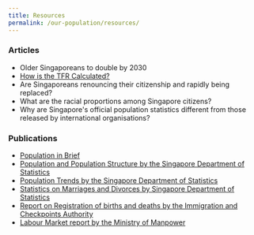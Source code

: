 ```yaml
---
title: Resources
permalink: /our-population/resources/
---
```


### Articles ###

* Older Singaporeans to double by 2030 
* [How is the TFR Calculated?](/media-centre/press-releases/how-is-the-tfr-calculated) 
* Are Singaporeans renouncing their citizenship and rapidly being replaced? 
* What are the racial proportions among Singapore citizens? 
* Why are Singapore's official population statistics different from those released by international organisations? 
  
### Publications ###

* [Population in Brief](/media-centre/publications/population-in-brief)
* [Population and Population Structure by the Singapore Department of Statistics](https://www.singstat.gov.sg/find-data/search-by-theme/population/population-and-population-structure/latest-data)
* [Population Trends by the Singapore Department of Statistics](https://www.singstat.gov.sg/publications/population-trends)
* [Statistics on Marriages and Divorces by Singapore Department of Statistics](https://www.singstat.gov.sg/find-data/search-by-theme/population/marital-status-marriages-and-divorces/latest-data)
* [Report on Registration of births and deaths by the Immigration and Checkpoints Authority](https://www.ica.gov.sg/docs/default-source/ica/stats/annual-bd-statistics/stats_2018_annual_rbd_report.pdf)
* [Labour Market report by the Ministry of Manpower](https://stats.mom.gov.sg/Pages/Labour-Market-Report-4Q-2019.aspx)
